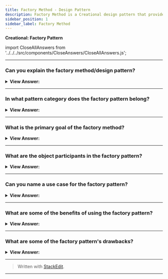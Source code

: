 ```yaml
---
title: Factory Method - Design Pattern
description: Factory Method is a Creational design pattern that provides an interface for creating objects in a superclass, but allows subclasses to alter the type of objects that will be created.
sidebar_position: 1
sidebar_label: Factory Method
---
```


**Creational: Factory Pattern**

import CloseAllAnswers from '../../../src/components/CloseAnswers/CloseAllAnswers.js';

<CloseAllAnswers />

---

### Can you explain the factory method/design pattern?

<details className='answer'>
  <summary>
    <strong>View Answer:</strong>
  </summary>
  <div>
    <div>
      <strong>Interview Response:</strong> A Factory Method creates new objects as instructed by the client. One way to create new objects in JavaScript is by invoking a constructor function with the new operator. There are times when the client should not or does not know which of numerous candidates objects to instantiate. The Factory Method enables the client to delegate object creation while maintaining control over the type to be instantiated.<br/><br/>
    </div><br />
  <div><strong className="codeExample">Diagram:</strong><br /><br />

  <div></div>

<img src="/img/structure-factory-method.png" /><br /><br />

**The objects participating in this pattern are:**

**Creator** -- In example code: _Factory_

- the Factory object that creates new products
- implements factory method which returns newly created products

**AbstractProduct** -- _not used in JavaScript_

- declares an interface for products

**ConcreteProduct** -- In example code: _Employees_

- the manufactured product
- All products support the same interface (properties and methods)

<br />

:::note

Though the definition particularly mentions that an interface needs to be defined, we do not have interfaces in JavaScript. Therefore, we must implement it so that JavaScript translates into an interface.

:::

</div><br />
  <div><strong className="codeExample">Code Example #1:</strong><br /><br />

  <div></div>

```js
let Factory = function () {
  this.createEmployee = function (type) {
    let employee;

    if (type === 'fulltime') {
      employee = new FullTime();
    } else if (type === 'parttime') {
      employee = new PartTime();
    } else if (type === 'temporary') {
      employee = new Temporary();
    } else if (type === 'contractor') {
      employee = new Contractor();
    }

    employee.type = type;

    employee.say = function () {
      console.log(this.type + ': rate ' + this.hourly + '/hour');
    };

    return employee;
  };
};

let FullTime = function () {
  this.hourly = '$12';
};

let PartTime = function () {
  this.hourly = '$11';
};

let Temporary = function () {
  this.hourly = '$10';
};

let Contractor = function () {
  this.hourly = '$15';
};

function run() {
  let employees = [];
  let factory = new Factory();

  employees.push(factory.createEmployee('fulltime'));
  employees.push(factory.createEmployee('parttime'));
  employees.push(factory.createEmployee('temporary'));
  employees.push(factory.createEmployee('contractor'));

  for (let i = 0, len = employees.length; i < len; i++) {
    employees[i].say();
  }
}

run();

/*

OUTPUT:

fulltime: rate $12/hour
parttime: rate $11/hour
temporary: rate $10/hour
contractor: rate $15/hour

*/
```

  </div>

  <br />
  <div><strong className="codeExample">Code Example #2:</strong><br /><br />

  <div></div>

```js
//Factory method for creating new shape instances
function shapeFactory() {
  this.createShape = function (shapeType) {
    var shape;
    switch (shapeType) {
      case 'rectangle':
        shape = new Rectangle();
        break;
      case 'square':
        shape = new Square();
        break;
      case 'circle':
        shape = new Circle();
        break;
      default:
        shape = new Rectangle();
        break;
    }
    return shape;
  };
}

// Constructor for defining new Rectangle
var Rectangle = function () {
  this.draw = function () {
    console.log('This is a Rectangle');
  };
};

// Constructor for defining new Square
var Square = function () {
  this.draw = function () {
    console.log('This is a Square');
  };
};

// Constructor for defining new Circle
var Circle = function () {
  this.draw = function () {
    console.log('This is a Circle');
  };
};

var factory = new shapeFactory();
//Creating instance of factory that makes rectangle,square,circle respectively
var rectangle = factory.createShape('rectangle');
var square = factory.createShape('square');
var circle = factory.createShape('circle');

rectangle.draw();
square.draw();
circle.draw();

/*
  OUTPUT
  
  This is a Rectangle
  This is a Square
  This is a Circle
 
*/
```

  </div>

  </div>
</details>

---

### In what pattern category does the factory pattern belong?

<details>
  <summary>
    <strong>View Answer:</strong>
  </summary>
  <div>
    <div>
      <strong>Interview Response:</strong> The factory pattern belongs to the creational design pattern group.
    </div>
  </div>
</details>

---

### What is the primary goal of the factory method?

<details>
  <summary>
    <strong>View Answer:</strong>
  </summary>
  <div>
    <div>
      <strong>Interview Response:</strong> The Factory Method's primary goal is extensibility. Factory Methods commonly get used in applications that manage, maintain, or manipulate groups of distinct but similar objects (i.e., methods and properties).
    </div>
  </div>
</details>

---

### What are the object participants in the factory pattern?

<details>
  <summary>
    <strong>View Answer:</strong>
  </summary>
  <div>
    <div>
      <strong>Interview Response:</strong> There are three participants in the factory pattern, including the Creator, AbstractProduct, and ConcreteProduct.
    </div><br />
    <div>
      <strong>Technical Response:</strong> There are three participants in the factory pattern, including the Creator, AbstractProduct, and ConcreteProduct. The Creator is the factory object that creates new products and implements “factoryMethod” which returns newly manufactured products. The AbstractProduct declares an interface for the products, except in JavaScript. The ConcreteProduct is the product getting created, and all ConcreteProducts support the same interface.
    </div><br />

  </div>
</details>

---

### Can you name a use case for the factory pattern?

<details>
  <summary>
    <strong>View Answer:</strong>
  </summary>
  <div>
    <div>
      <strong>Interview Response:</strong> Use Cases and Applicability of the Factory Pattern
      </div>

<div></div>

- You should use the Factory Method when you don’t know the exact types and dependencies of the objects your code should work within your application.

- When you want to give users of your library or framework the ability to extend its internal components, we use the Factory Method to meet this specification.

- The Factory Method may be used to save system resources by reusing existing objects rather than constructing them each time.

<br />

  </div>
</details>

---

### What are some of the benefits of using the factory pattern?

<details>
  <summary>
    <strong>View Answer:</strong>
  </summary>
  <div>
    <div>
      <strong>Interview Response:</strong> Benefits of the Factory Pattern.
    </div>
    <br />
    <div></div>

- You avoid a close relationship between the Creator and the concrete products.
- **Single Responsibility Principle (S.R.P.):** The principle of single responsibility. You can consolidate the product creation code into a single location in the program, making it easier to support.
- **Open/Closed Principle:** You can integrate new products into the system without busting the current client code.

<br />
  </div>
</details>

---

### What are some of the factory pattern's drawbacks?

<details>
  <summary>
    <strong>View Answer:</strong>
  </summary>
  <div>
    <div>
      <strong>Interview Response:</strong> Drawbacks of the Factory Pattern.<br /><br />
      The code may become more complicated as you introduce large numbers of new subclasses to implement the pattern. The best-case scenario is incorporating the design into an existing creator class hierarchy.<br /><br />
    </div>
  </div>
</details>

---

> Written with [StackEdit](https://stackedit.io/).

---
